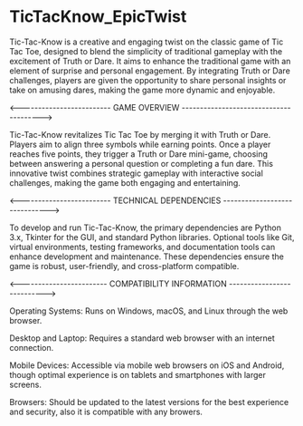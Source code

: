 # TicTacKnow_EpicTwist
Tic-Tac-Know is a creative and engaging twist on the classic game of Tic Tac Toe, designed to blend the simplicity of traditional gameplay with the excitement of Truth or Dare. It aims to enhance the traditional game with an element of surprise and personal engagement. By integrating Truth or Dare challenges, players are given the opportunity to share personal insights or take on amusing dares, making the game more dynamic and enjoyable. 

<------------------------- GAME OVERVIEW --------------------------------------->

Tic-Tac-Know revitalizes Tic Tac Toe by merging it with Truth or Dare. Players aim to align three symbols while earning points. Once a player reaches five points, they trigger a Truth or Dare mini-game, choosing between answering a personal question or completing a fun dare. This innovative twist combines strategic gameplay with interactive social challenges, making the game both engaging and entertaining.

<------------------------- TECHNICAL DEPENDENCIES ------------------------------>

To develop and run Tic-Tac-Know, the primary dependencies are Python 3.x, Tkinter for the GUI, and standard Python libraries. Optional tools like Git, virtual environments, testing frameworks, and documentation tools can enhance development and maintenance. These dependencies ensure the game is robust, user-friendly, and cross-platform compatible.

<------------------------ COMPATIBILITY INFORMATION --------------------------->

Operating Systems: Runs on Windows, macOS, and Linux through the web browser.

Desktop and Laptop: Requires a standard web browser with an internet connection.

Mobile Devices: Accessible via mobile web browsers on iOS and Android, though optimal experience is on tablets and smartphones with larger screens.

Browsers: Should be updated to the latest versions for the best experience and security, also it is compatible with any browers. 
